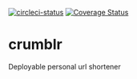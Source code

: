 [![circleci-status](https://img.shields.io/circleci/project/esya/crumblr/master.svg)](https://circleci.com/gh/Esya/crumblr) [![Coverage Status](https://coveralls.io/repos/Esya/crumblr/badge.svg?branch=master)](https://coveralls.io/r/Esya/crumblr?branch=master)

# crumblr
Deployable personal url shortener

